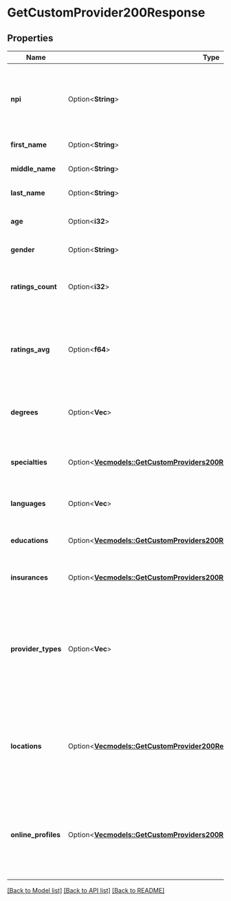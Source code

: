 # GetCustomProvider200Response

## Properties

Name | Type | Description | Notes
------------ | ------------- | ------------- | -------------
**npi** | Option<**String**> | The healthcare provider's 10-digit National Provider Identifier (NPI) | [optional]
**first_name** | Option<**String**> | First name of the provider | [optional]
**middle_name** | Option<**String**> | Middle name of the provider | [optional]
**last_name** | Option<**String**> | Last name of the provider | [optional]
**age** | Option<**i32**> | The estimated age of the provider | [optional]
**gender** | Option<**String**> | The gender of the provider | [optional]
**ratings_count** | Option<**i32**> | Total number of ratings collected across different sources | [optional]
**ratings_avg** | Option<**f64**> | Average patient satisfaction rating out of 10 points across multiple sources | [optional]
**degrees** | Option<**Vec<String>**> | Lists all degrees associated with this provider (e.g. MD, OD, PhD) | [optional]
**specialties** | Option<[**Vec<models::GetCustomProviders200ResponseParametersSpecialty>**](getCustomProviders_200_response_parameters_specialty.md)> | This lists all the specialties for a given provider | [optional]
**languages** | Option<**Vec<String>**> | List of confirmed languages spoken | [optional]
**educations** | Option<[**Vec<models::GetCustomProviders200ResponseDataInnerEducationsInner>**](getCustomProviders_200_response_data_inner_educations_inner.md)> | List of the schools attended by the provider | [optional]
**insurances** | Option<[**Vec<models::GetCustomProviders200ResponseDataInnerInsurancesInner>**](getCustomProviders_200_response_data_inner_insurances_inner.md)> | List of insurances the provider accepts | [optional]
**provider_types** | Option<**Vec<String>**> | There are high level classifications for different provider types -- e.g. \"Doctor\", \"Optometry\", \"Dental Providers\", \"Nursing\", etc. | [optional]
**locations** | Option<[**Vec<models::GetCustomProvider200ResponseLocationsInner>**](getCustomProvider_200_response_locations_inner.md)> | List of all locations this provider is known to practice at including any known phone numbers at these locations | [optional]
**online_profiles** | Option<[**Vec<models::GetCustomProviders200ResponseDataInnerOnlineProfilesInner>**](getCustomProviders_200_response_data_inner_online_profiles_inner.md)> | We aggregate profiles across a variety of different online sources, including booking platforms | [optional]

[[Back to Model list]](../README.md#documentation-for-models) [[Back to API list]](../README.md#documentation-for-api-endpoints) [[Back to README]](../README.md)


